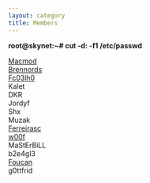 ```yaml
---
layout: category
title: Members
---
```


<strong>root@skynet:~# cut -d: -f1 /etc/passwd</strong><br>

[Macmod](https://github.com/Macmod)<br>
[Brennords](https://github.com/brennords)<br>
[Fc03lh0](https://github.com/fabioccoelho)<br>
Kalet<br>
DKR<br>
Jordyf<br>
Shx<br>
Muzak<br>
[Ferreirasc](https://github.com/ferreirasc)<br>
[w00f](https://github.com/w00fx)<br>
MaStErBiLL<br>
b2e4gl3<br>
[Foucan](https://github.com/F0uCan)<br>
g0ttfrid<br>
